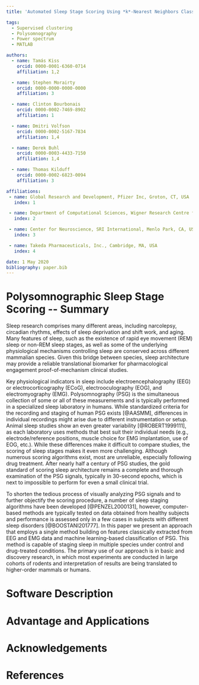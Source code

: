 ```yaml
---
title: 'Automated Sleep Stage Scoring Using *k*-Nearest Neighbors Classifier'

tags:
  - Supervised clustering
  - Polysomnography
  - Power spectrum
  - MATLAB

authors:
  - name: Tamás Kiss
    orcid: 0000-0001-6360-0714
    affiliation: 1,2

  - name: Stephen Morairty
    orcid: 0000-0000-0000-0000
    affiliation: 3

  - name: Clinton Bourbonais
    orcid: 0000-0002-7469-8902
    affiliation: 1

  - name: Dmitri Volfson
    orcid: 0000-0002-5167-7834
    affiliation: 1,4

  - name: Derek Buhl
    orcid: 0000-0003-4433-7150
    affiliation: 1,4

  - name: Thomas Kilduff
    orcid: 0000-0002-6823-0094
    affiliation: 3

affiliations:
 - name: Global Research and Development, Pfizer Inc, Groton, CT, USA
   index: 1

 - name: Department of Computational Sciences, Wigner Research Centre for Physics, Budapest, Hungary
   index: 2

 - name: Center for Neuroscience, SRI International, Menlo Park, CA, USA
   index: 3

 - name: Takeda Pharmaceuticals, Inc., Cambridge, MA, USA
   index: 4

date: 1 May 2020
bibliography: paper.bib
---
```


# Polysomnographic Sleep Stage Scoring -- Summary

Sleep research comprises many different areas, including narcolepsy, circadian
rhythms, effects of sleep deprivation and shift work, and aging.  Many features
of sleep, such as the existence of rapid eye movement (REM) sleep or non-REM
sleep stages, as well as some of the underlying physiological mechanisms
controlling sleep are conserved across different mammalian species. Given this
bridge between species, sleep architecture may provide a reliable translational
biomarker for pharmacological engagement proof-of-mechanism clinical studies.

Key physiological indicators in sleep include electroencephalography (EEG) or
electrocorticography (ECoG), electrooculography (EOG), and electromyography
(EMG). Polysomnography (PSG) is the simultaneous collection of some or all of
these measurements and is typically performed in a specialized sleep laboratory
in humans. While standardized criteria for the recording and staging of human
PSG exists [@AASMM], differences in individual recordings might arise due to
different instrumentation or setup. Animal sleep studies show an even greater
variability [@ROBERT1999111], as each laboratory uses methods that best suit
their individual needs (e.g., electrode/reference positions, muscle choice for
EMG implantation, use of EOG, etc.). While these differences make it difficult
to compare studies, the scoring of sleep stages makes it even more
challenging. Although numerous scoring algorithms exist, most are unreliable,
especially following drug treatment. After nearly half a century of PSG studies,
the gold standard of scoring sleep architecture remains a complete and thorough
examination of the PSG signals, typically in 30-second epochs, which is next to
impossible to perform for even a small clinical trial.

To shorten the tedious process of visually analyzing PSG signals and to further
objectify the scoring procedure, a number of sleep staging algorithms have been
developed [@PENZEL2000131], however, computer-based methods are typically tested
on data obtained from healthy subjects and performance is assessed only in a few
cases in subjects with different sleep disorders [@BOOSTANI201777]. In this
paper we present an approach that employs a single method building on features
classically extracted from EEG and EMG data and machine learning-based
classification of PSG. This method is capable of staging sleep in multiple
species under control and drug-treated conditions.  The primary use of our
approach is in basic and discovery research, in which most experiments are
conducted in large cohorts of rodents and interpretation of results are being
translated to higher-order mammals or humans.

# Software Description

# Advantage and Applications

# Acknowledgements

# References